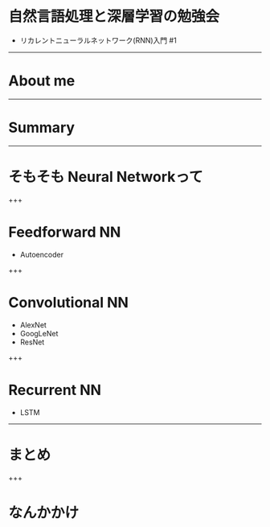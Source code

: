 # 自然言語処理と深層学習の勉強会
- リカレントニューラルネットワーク(RNN)入門 #1

---
# About me

---
# Summary

---
# そもそも Neural Networkって

+++
# Feedforward NN
- Autoencoder

+++
# Convolutional NN
- AlexNet
- GoogLeNet
- ResNet

+++
# Recurrent NN
- LSTM

---
# まとめ

+++
# なんかかけ
